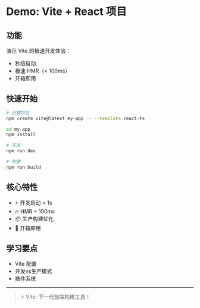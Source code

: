# Demo: Vite + React 项目

## 功能

演示 Vite 的极速开发体验：
- 秒级启动
- 极速 HMR（< 100ms）
- 开箱即用

## 快速开始

```bash
# 创建项目
npm create vite@latest my-app -- --template react-ts

cd my-app
npm install

# 开发
npm run dev

# 构建
npm run build
```

## 核心特性

- ⚡️ 开发启动 < 1s
- 🔥 HMR < 100ms
- 📦 生产构建优化
- 🎯 开箱即用

## 学习要点

- Vite 配置
- 开发vs生产模式
- 插件系统

---

> ⚡️ Vite: 下一代前端构建工具！

